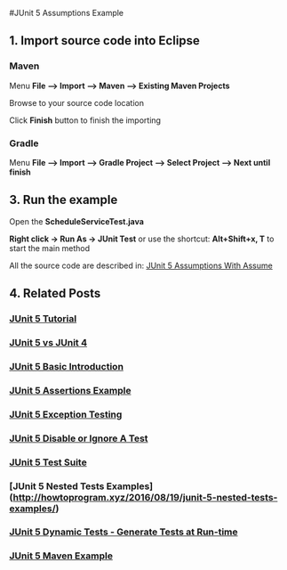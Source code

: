 #JUnit 5 Assumptions Example


## 1. Import source code into Eclipse
### Maven

Menu **File –> Import –> Maven –> Existing Maven Projects**

Browse to your source code location

Click **Finish** button to finish the importing

### Gradle
Menu **File –> Import –> Gradle Project –> Select Project --> Next until finish**

## 3. Run the example


Open the **ScheduleServiceTest.java** 

**Right click -> Run As -> JUnit Test** or use the shortcut: **Alt+Shift+x, T** to start the main method

All the source code are described in: [JUnit 5 Assumptions With Assume](http://howtoprogram.xyz/2016/08/17/junit-5-assumptions-assume/)

## 4. Related Posts
### [JUnit 5 Tutorial](http://howtoprogram.xyz/java-technologies/junit-5-tutorial/)
### [JUnit 5 vs JUnit 4](http://howtoprogram.xyz/2016/08/10/junit-5-vs-junit-4/)
### [JUnit 5 Basic Introduction](http://howtoprogram.xyz/2016/08/07/junit-5-basic-introduction/)
### [JUnit 5 Assertions Example](http://howtoprogram.xyz/2016/08/12/junit-5-assertions-example/)
### [JUnit 5 Exception Testing](http://howtoprogram.xyz/2016/08/15/junit-5-exception-testing/)
### [JUnit 5 Disable or Ignore A Test](http://howtoprogram.xyz/2016/08/14/junit-5-disable-ignore-tests/)
### [JUnit 5 Test Suite ](http://howtoprogram.xyz/2016/08/16/junit-5-test-suite/)
### [JUnit 5 Nested Tests Examples] (http://howtoprogram.xyz/2016/08/19/junit-5-nested-tests-examples/)
### [JUnit 5 Dynamic Tests - Generate Tests at Run-time](http://howtoprogram.xyz/2016/08/21/junit-5-dynamic-tests/)
### [JUnit 5 Maven Example](http://howtoprogram.xyz/2016/09/09/junit-5-maven-example/)